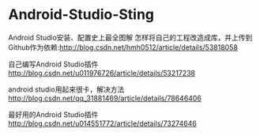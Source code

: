 # Android-Studio-Sting
Android Studio安装、配置史上最全图解
怎样将自己的工程改造成库，并上传到Github作为依赖:http://blog.csdn.net/hmh0512/article/details/53818058

自己编写Android Studio插件
http://blog.csdn.net/u011976726/article/details/53217238

android studio用起来很卡，解决方法
http://blog.csdn.net/qq_31881469/article/details/78646406

最好用的Android Studio插件
http://blog.csdn.net/u014551772/article/details/73274646
